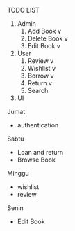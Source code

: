 TODO LIST

1. Admin
   1. Add Book v
   2. Delete Book v
   3. Edit Book v
2. User
   1. Review v
   2. Wishlist v
   3. Borrow v
   4. Return v
   5. Search
3. UI

Jumat

- authentication

Sabtu

- Loan and return
- Browse Book

Minggu

- wishlist
- review

Senin

- Edit Book
